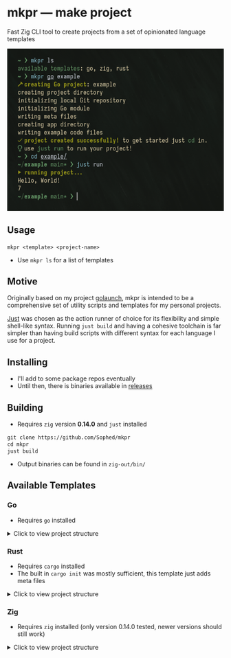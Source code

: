 # mkpr — make project
Fast Zig CLI tool to create projects from a set of opinionated language templates

![CLI tool showcase](demo.png)

## Usage
`mkpr <template> <project-name>`
- Use `mkpr ls` for a list of templates

## Motive
Originally based on my project [golaunch](https://github.com/Sophed/golaunch), mkpr is intended to be a comprehensive set of utility scripts and templates for my personal projects.

[Just](https://github.com/casey/just) was chosen as the action runner of choice for its flexibility and simple shell-like syntax. Running `just build` and having a cohesive toolchain is far simpler than having build scripts with different syntax for each language I use for a project.

## Installing
- I'll add to some package repos eventually
- Until then, there is binaries available in [releases](https://github.com/Sophed/mkpr/releases)

## Building
- Requires `zig` version **0.14.0** and `just` installed
```
git clone https://github.com/Sophed/mkpr
cd mkpr
just build
```
- Output binaries can be found in `zig-out/bin/`

## Available Templates
### Go
- Requires `go` installed
<details>
  <summary>Click to view project structure</summary>

  ```
    example
    ├─ app
    │  ├─ main.go
    │  └─ main_test.go
    ├─ build
    │  └─ bin <- output binary
    ├─ go.mod
    ├─ justfile <- build/run/test scripts
    ├─ LICENSE <- auto generated MIT license from username/current year
    └─ README.md <- auto generated with project name
  ```
</details>

### Rust
- Requires `cargo` installed
- The built in `cargo init` was mostly sufficient, this template just adds meta files
<details>
  <summary>Click to view project structure</summary>

  ```
    example
    ├── Cargo.lock
    ├── Cargo.toml
    ├── justfile <- build/run/test scripts
    ├── LICENSE <- auto generated MIT license from username/current year
    ├── README.md <- auto generated with project name
    ├── src
    │   └── main.rs
    ├── target
    │   └── ...
    └── tests
        └── example_test.rs
  ```
</details>

### Zig
- Requires `zig` installed (only version 0.14.0 tested, newer versions should still work)
<details>
  <summary>Click to view project structure</summary>

  ```
    example
    ├── build.zig
    ├── build.zig.zon
    ├── justfile <- build/run scripts
    ├── LICENSE <- auto generated MIT license from username/current year
    ├── README.md <- auto generated with project name
    └── src
        └── main.zig
  ```
</details>